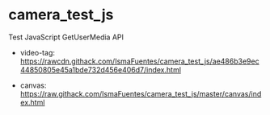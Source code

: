 # camera_test_js

Test JavaScript GetUserMedia API

- video-tag: https://rawcdn.githack.com/IsmaFuentes/camera_test_js/ae486b3e9ec44850805e45a1bde732d456e406d7/index.html

- canvas: https://raw.githack.com/IsmaFuentes/camera_test_js/master/canvas/index.html
